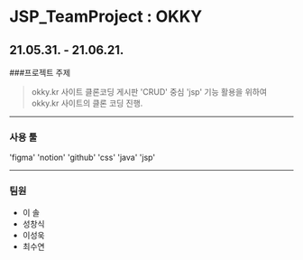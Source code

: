 # JSP_TeamProject : OKKY
21.05.31. - 21.06.21.
----
###프로젝트 주제
> okky.kr 사이트 클론코딩
게시판 'CRUD' 중심 'jsp' 기능 활용을 위하여 okky.kr 사이트의 클론 코딩 진행.

---
### 사용 툴
'figma'
'notion'
'github' 
'css' 
'java'
'jsp'

---

### 팀원
* 이 솔
* 성창식
* 이성욱
* 최수연


